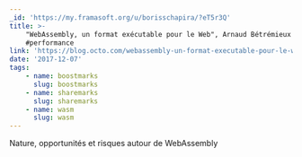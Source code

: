 ```yaml
---
_id: 'https://my.framasoft.org/u/borisschapira/?eT5r3Q'
title: >-
    "WebAssembly, un format exécutable pour le Web", Arnaud Bétrémieux #wasm
    #performance
link: 'https://blog.octo.com/webassembly-un-format-executable-pour-le-web/'
date: '2017-12-07'
tags:
    - name: boostmarks
      slug: boostmarks
    - name: sharemarks
      slug: sharemarks
    - name: wasm
      slug: wasm
---
```


<div class="markdown"><p>Nature, opportunités et risques autour de WebAssembly
</p></div>
